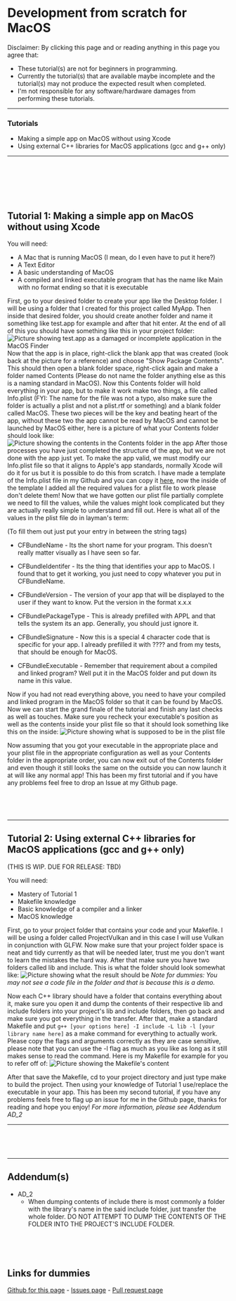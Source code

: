# Development from scratch for MacOS

Disclaimer: By clicking this page and or reading anything in this page you agree that:
* These tutorial(s) are not for beginners in programming.
* Currently the tutorial(s) that are available maybe incomplete and the tutorial(s) may not produce the expected result when completed.
* I'm not responsible for any software/hardware damages from performing these tutorials.

---

### Tutorials
* Making a simple app on MacOS without using Xcode
* Using external C++ libraries for MacOS applications (gcc and g++ only)

---

<p>&nbsp;</p>
<p>&nbsp;</p>
<p>&nbsp;</p>

## Tutorial 1: Making a simple app on MacOS without using Xcode

You will need:
* A Mac that is running MacOS (I mean, do I even have to put it here?)
* A Text Editor
* A basic understanding of MacOS
* A compiled and linked executable program that has the name like Main with no format ending so that it is executable

First, go to your desired folder to create your app like the Desktop folder. I will be using a folder that I created for this project called MyApp. Then inside that desired folder, you should create another folder and name it something like test.app for example and after that hit enter. At the end of all of this you should have something like this in your project folder:
![Picture showing test.app as a damaged or incomplete application in the MacOS Finder](/images/pic1.png)
Now that the app is in place, right-click the blank app that was created (look back at the picture for a reference) and choose "Show Package Contents". This should then open a blank folder space, right-click again and make a folder named Contents (Please do not name the folder anything else as this is a naming standard in MacOS). Now this Contents folder will hold everything in your app, but to make it work make two things, a file called Info.plist (FYI: The name for the file was not a typo, also make sure the folder is actually a plist and not a plist.rtf or something) and a blank folder called MacOS. These two pieces will be the key and beating heart of the app, without these two the app cannot be read by MacOS and cannot be launched by MacOS either, here is a picture of what your Contents folder should look like:
![Picture showing the contents in the Contents folder in the app](/images/pic2.png)
After those processes you have just completed the structure of the app, but we are not done with the app just yet. To make the app valid, we must modify our Info.plist file so that it aligns to Apple's app standards, normally Xcode will do it for us but it is possible to do this from scratch. I have made a template of the Info.plist file in my Github and you can copy it [here](https://github.com/PancakesWasTaken/Development-from-scratch-for-MacOS/blob/main/Info.plist), now the inside of the template I added all the required values for a plist file to work please don't delete them! Now that we have gotten our plist file partially complete we need to fill the values, while the values might look complicated but they are actually really simple to understand and fill out. Here is what all of the values in the plist file do in layman's term:

(To fill them out just put your entry in between the string tags)

* CFBundleName - Its the short name for your program. This doesn't really matter visually as I have seen so far.

* CFBundleIdentifer - Its the thing that identifies your app to MacOS. I found that to get it working, you just need to copy whatever you put in CFBundleName.

* CFBundleVersion - The version of your app that will be displayed to the user if they want to know. Put the version in the format x.x.x

* CFBundlePackageType - This is already prefilled with APPL and that tells the system its an app. Generally, you should just ignore it.

* CFBundleSignature - Now this is a special 4 character code that is specific for your app. I already prefilled it with ???? and from my tests, that should be enough for MacOS.

* CFBundleExecutable - Remember that requirement about a compiled and linked program? Well put it in the MacOS folder and put down its name in this value.

Now if you had not read everything above, you need to have your compiled and linked program in the MacOS folder so that it can be found by MacOS. Now we can start the grand finale of the tutorial and finish any last checks as well as touches. Make sure you recheck your executable's position as well as the contents inside your plist file so that it should look something like this on the inside:
![Picture showing what is supposed to be in the plist file](/images/pic3.png)

Now assuming that you got your executable in the appropriate place and your plist file in the appropriate configuration as well as your Contents folder in the appropriate order, you can now exit out of the Contents folder and even though it still looks the same on the outside you can now launch it at will like any normal app! This has been my first tutorial and if you have any problems feel free to drop an Issue at my Github page.

<p>&nbsp;</p>
<p>&nbsp;</p>

---

## Tutorial 2: Using external C++ libraries for MacOS applications (gcc and g++ only)

(THIS IS WIP. DUE FOR RELEASE: TBD)

You will need:
* Mastery of Tutorial 1
* Makefile knowledge
* Basic knowledge of a compiler and a linker
* MacOS knowledge

First, go to your project folder that contains your code and your Makefile. I will be using a folder called ProjectVulkan and in this case I will use Vulkan in conjunction with GLFW. Now make sure that your project folder space is neat and tidy currently as that will be needed later, trust me you don't want to learn the mistakes the hard way. After that make sure you have two folders called lib and include. This is what the folder should look somewhat like: ![Picture showing what the result should be](/images/pic4.png)
*Note for dummies: You may not see a code file in the folder and that is because this is a demo.*

Now each C++ library should have a folder that contains everything about it, make sure you open it and dump the contents of their respective lib and include folders into your project's lib and include folders, then go back and make sure you got everything in the transfer. After that, make a standard Makefile and put ```g++ [your options here] -I include -L lib -l [your library name here]``` as a make command for everything to actually work. Please copy the flags and arguments correctly as they are case sensitive, please note that you can use the -l flag as much as you like as long as it still makes sense to read the command. Here is my Makefile for example for you to refer off of: ![Picture showing the Makefile's content](/images/pic5.png)

After that save the Makefile, cd to your project directory and just type make to build the project. Then using your knowledge of Tutorial 1 use/replace the executable in your app. This has been my second tutorial, if you have any problems feels free to flag up an issue for me in the Github page, thanks for reading and hope you enjoy! *For more information, please see Addendum AD_2*

---

<p>&nbsp;</p>
<p>&nbsp;</p>


---

## Addendum(s)

* AD_2
  * When dumping contents of include there is most commonly a folder with the library's name in the said include folder, just transfer the whole folder. DO NOT ATTEMPT TO DUMP THE CONTENTS OF THE FOLDER INTO THE PROJECT'S INCLUDE FOLDER.

<p>&nbsp;</p>
<p>&nbsp;</p>


## Links for dummies

[Github for this page](https://github.com/PancakesWasTaken/Development-from-scratch-for-MacOS) - [Issues page](https://github.com/PancakesWasTaken/Development-from-scratch-for-MacOS/issues) - [Pull request page](https://github.com/PancakesWasTaken/Development-from-scratch-for-MacOS/pulls)
